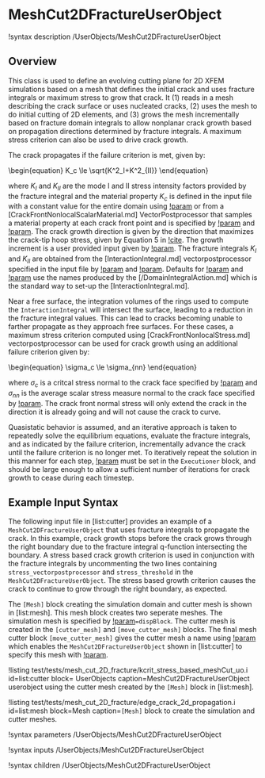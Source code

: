 # MeshCut2DFractureUserObject

!syntax description /UserObjects/MeshCut2DFractureUserObject

## Overview

This class is used to define an evolving cutting plane for 2D XFEM simulations based on a mesh that defines the initial crack and uses fracture integrals or maximum stress to grow that crack. It (1) reads in a mesh describing the crack surface or uses nucleated cracks, (2) uses the mesh to do initial cutting of 2D elements, and (3) grows the mesh incrementally based on fracture domain integrals to allow nonplanar crack growth based on propagation directions determined by fracture integrals.  A maximum stress criterion can also be used to drive crack growth.

The crack propagates if the failure criterion is met, given by:

\begin{equation}
K_c \le \sqrt{K^2_I+K^2_{II}}
\end{equation}

where $K_I$ and $K_{II}$ are the mode I and II stress intensity factors provided by the fracture integral and the material property $K_c$ is defined in the input file with a constant value for the entire domain using [!param](/UserObjects/MeshCut2DFractureUserObject/k_critical) or from a [CrackFrontNonlocalScalarMaterial.md] VectorPostprocessor that samples a material property at each crack front point and is specified by [!param](/UserObjects/MeshCut2DFractureUserObject/k_critical_vectorpostprocessor) and [!param](/UserObjects/MeshCut2DFractureUserObject/k_critical_vector_name).  The crack growth direction is given by the direction that maximizes the crack-tip hoop stress, given by Equation 5 in [!cite](jiang2020).  The growth increment is a user provided input given by [!param](/UserObjects/MeshCut2DFractureUserObject/growth_increment).  The fracture integrals $K_I$ and $K_{II}$ are obtained from the [InteractionIntegral.md] vectorpostprocessor specified in the input file by [!param](/UserObjects/MeshCut2DFractureUserObject/ki_vectorpostprocessor) and [!param](/UserObjects/MeshCut2DFractureUserObject/kii_vectorpostprocessor).  Defaults for [!param](/UserObjects/MeshCut2DFractureUserObject/ki_vectorpostprocessor) and [!param](/UserObjects/MeshCut2DFractureUserObject/kii_vectorpostprocessor) use the names produced by the [/DomainIntegralAction.md] which is the standard way to set-up the [InteractionIntegral.md].

Near a free surface, the integration volumes of the rings used to compute the `InteractionIntegral` will intersect the surface, leading to a reduction in the fracture integral values.  This can lead to cracks becoming unable to farther propagate as they approach free surfaces.  For these cases, a maximum stress criterion computed using [CrackFrontNonlocalStress.md] vectorpostprocessor can be used for crack growth using an additional failure criterion given by:

\begin{equation}
\sigma_c \le \sigma_{nn}
\end{equation}

where $\sigma_c$ is a critcal stress normal to the crack face specified by [!param](/UserObjects/MeshCut2DFractureUserObject/stress_threshold) and $\sigma_{nn}$ is the average scalar stress measure normal to the crack face specified by [!param](/UserObjects/MeshCut2DFractureUserObject/stress_vectorpostprocessor).  The crack front normal stress will only extend the crack in the direction it is already going and will not cause the crack to curve.

Quasistatic behavior is assumed, and an iterative approach is taken to repeatedly solve the equilibrium equations, evaluate the fracture integrals, and as indicated by the failure criterion, incrementally advance the crack until the failure criterion is no longer met. To iteratively repeat the solution in this manner for each step, [!param](/Executioner/Steady/max_xfem_update) must be set in the `Executioner` block, and should be large enough to allow a sufficient number of iterations for crack growth to cease during each timestep.

## Example Input Syntax

The following input file in [list:cutter] provides an example of a `MeshCut2DFractureUserObject` that uses fracture integrals to propagate the crack.  In this example, crack growth stops before the crack grows through the right boundary due to the fracture integral q-function intersecting the boundary.  A stress based crack growth criterion is used in conjunction with the fracture integrals by uncommenting the two lines containing `stress_vectorpostprocessor` and `stress_threshold` in the `MeshCut2DFractureUserObject`.  The stress based growth criterion causes the crack to continue to grow through the right boundary, as expected.

The `[Mesh]` block creating the simulation domain and cutter mesh is shown in [list:mesh]. This mesh block creates two seperate meshes.  The simulation mesh is specified by [!param](/Mesh/MeshGeneratorMesh/final_generator)`=dispBlock`. The cutter mesh is created in the `[cutter_mesh]` and `[move_cutter_mesh]` blocks.  The final mesh cutter block `[move_cutter_mesh]` gives the cutter mesh a name using [!param](/Mesh/FileMeshGenerator/save_with_name) which enables the `MeshCut2DFractureUserObject` shown in [list:cutter] to specify this mesh with [!param](/UserObjects/CrackMeshCut3DUserObject/mesh_generator_name).

!listing test/tests/mesh_cut_2D_fracture/kcrit_stress_based_meshCut_uo.i id=list:cutter block= UserObjects caption=MeshCut2DFractureUserObject userobject using the cutter mesh created by the `[Mesh]` block in [list:mesh].

!listing test/tests/mesh_cut_2D_fracture/edge_crack_2d_propagation.i id=list:mesh block=Mesh caption=`[Mesh]` block to create the simulation and cutter meshes.

!syntax parameters /UserObjects/MeshCut2DFractureUserObject

!syntax inputs /UserObjects/MeshCut2DFractureUserObject

!syntax children /UserObjects/MeshCut2DFractureUserObject
